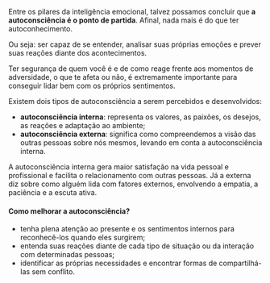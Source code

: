 Entre os pilares da inteligência emocional, talvez possamos concluir que **a autoconsciência é o ponto de partida**. Afinal, nada mais é do que ter autoconhecimento. 

Ou seja: ser capaz de se entender, analisar suas próprias emoções e prever suas reações diante dos acontecimentos. 

Ter segurança de quem você é e de como reage frente aos momentos de adversidade, o que te afeta ou não, é extremamente importante para conseguir lidar bem com os próprios sentimentos. 

Existem dois tipos de autoconsciência a serem percebidos e desenvolvidos:

- **autoconsciência interna**: representa os valores, as paixões, os desejos, as reações e adaptação ao ambiente;
- **autoconsciência externa**: significa como compreendemos a visão das outras pessoas sobre nós mesmos, levando em conta a autoconsciência interna.

A autoconsciência interna gera maior satisfação na vida pessoal e profissional e facilita o relacionamento com outras pessoas. Já a externa diz sobre como alguém lida com fatores externos, envolvendo a empatia, a paciência e a escuta ativa.

#### Como melhorar a autoconsciência?

- tenha plena atenção ao presente e os sentimentos internos para reconhecê-los quando eles surgirem;
- entenda suas reações diante de cada tipo de situação ou da interação com determinadas pessoas;
- identificar as próprias necessidades e encontrar formas de compartilhá-las sem conflito.